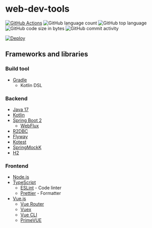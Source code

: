 # web-dev-tools

[![GitHub Actions](https://github.com/seijikohara/web-dev-tools/actions/workflows/main.yml/badge.svg)](https://github.com/seijikohara/web-dev-tools/actions)
![GitHub language count](https://img.shields.io/github/languages/count/seijikohara/web-dev-tools)
![GitHub top language](https://img.shields.io/github/languages/top/seijikohara/web-dev-tools)
![GitHub code size in bytes](https://img.shields.io/github/languages/code-size/seijikohara/web-dev-tools)
![GitHub commit activity](https://img.shields.io/github/commit-activity/y/seijikohara/web-dev-tools)

[![Deploy](https://www.herokucdn.com/deploy/button.svg)](https://heroku.com/deploy?template=https://github.com/seijikohara/web-dev-tools/tree/main)

## Frameworks and libraries

### Build tool

- [Gradle](https://docs.gradle.org/current/userguide/userguide.html)
  - Kotlin DSL

### Backend

- [Java 17](https://openjdk.java.net/projects/jdk/17/)
- [Kotlin](https://kotlinlang.org/)
- [Spring Boot 2](https://spring.io/projects/spring-boot)
  - [WebFlux](https://docs.spring.io/spring-framework/docs/current/reference/html/web-reactive.html#webflux)
- [R2DBC](https://r2dbc.io/)
- [Flyway](https://flywaydb.org/)
- [Kotest](https://kotest.io/)
- [SpringMockK](https://github.com/Ninja-Squad/springmockk)
- [H2](https://www.h2database.com/html/main.html)

### Frontend

- [Node.js](https://nodejs.org/)
- [TypeScript](https://www.typescriptlang.org/)
  - [ESLint](https://eslint.org/) - Code linter
  - [Prettier](https://prettier.io/) - Formatter
- [Vue.js](https://v3.vuejs.org/)
  - [Vue Router](https://next.router.vuejs.org/)
  - [Vuex](https://vuex.vuejs.org/guide/)
  - [Vue CLI](https://cli.vuejs.org/)
  - [PrimeVUE](https://www.primefaces.org/primevue/)
